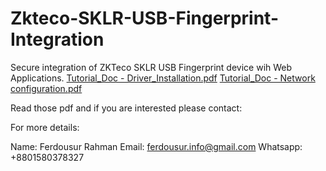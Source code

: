 # Zkteco-SKLR-USB-Fingerprint-Integration
Secure integration of ZKTeco SKLR USB Fingerprint device wih Web Applications.
[Tutorial_Doc - Driver_Installation.pdf](https://github.com/user-attachments/files/22399766/Tutorial_Doc.-.Driver_Installation.pdf)
[Tutorial_Doc - Network configuration.pdf](https://github.com/user-attachments/files/22399767/Tutorial_Doc.-.Network.configuration.pdf)

Read those pdf and if you are interested please contact:

For more details: 

Name: Ferdousur Rahman
Email: ferdousur.info@gmail.com
Whatsapp: +8801580378327






